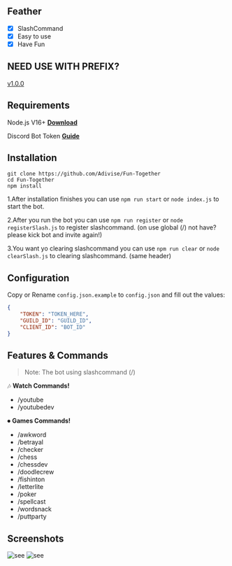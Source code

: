 ## Feather
- [x] SlashCommand
- [x] Easy to use
- [x] Have Fun

## NEED USE WITH PREFIX?

[v1.0.0](https://github.com/Adivise/Fun-Together/releases/tag/1.0.0)

## Requirements

Node.js V16+ **[Download](https://nodejs.org/dist/v17.0.1/node-v17.0.1-x64.msi)**

Discord Bot Token **[Guide](https://discordjs.guide/preparations/setting-up-a-bot-application.html#creating-your-bot)**

## Installation

```
git clone https://github.com/Adivise/Fun-Together
cd Fun-Together
npm install
```
 1.After installation finishes you can use `npm run start` or `node index.js` to start the bot.
 
 2.After you run the bot you can use `npm run register` or `node registerSlash.js` to register slashcommand. (on use global (/) not have? please kick bot and invite again!) 
 
 3.You want yo clearing slashcommand you can use `npm run clear` or `node clearSlash.js` to clearing slashcommand. (same header)

## Configuration

Copy or Rename `config.json.example` to `config.json` and fill out the values:

```json
{
    "TOKEN": "TOKEN_HERE",
    "GUILD_ID": "GUILD_ID",
    "CLIENT_ID": "BOT_ID"
}
```

## Features & Commands

> Note: The bot using slashcommand (/)

🎶 **Watch Commands!** 
- /youtube
- /youtubedev

⏺ **Games Commands!**
- /awkword
- /betrayal
- /checker
- /chess
- /chessdev
- /doodlecrew
- /fishinton
- /letterlite
- /poker
- /spellcast
- /wordsnack
- /puttparty

## Screenshots

![see](https://i.imgur.com/lIysU6A.png)
![see](https://i.imgur.com/c2vFUyI.png)

